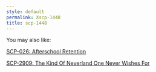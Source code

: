 ```yaml
---
style: default
permalink: Xscp-1448
title: scp-1448
---
```

You may also like:

[SCP-026: Afterschool Retention](http://scp-wiki.net/scp-026)

[SCP-2909: The Kind Of Neverland One Never Wishes For](http://scp-wiki.net/scp-2909)
